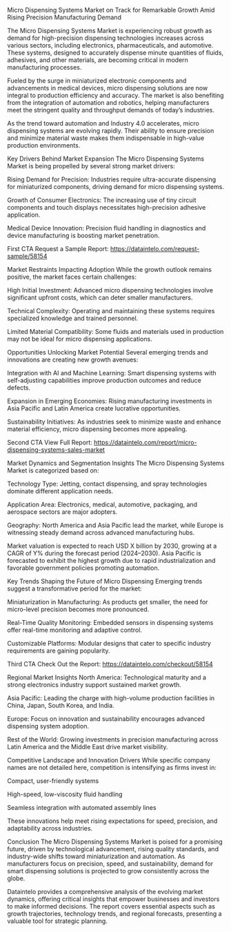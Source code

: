 Micro Dispensing Systems Market on Track for Remarkable Growth Amid Rising Precision Manufacturing Demand

The Micro Dispensing Systems Market is experiencing robust growth as demand for high-precision dispensing technologies increases across various sectors, including electronics, pharmaceuticals, and automotive. These systems, designed to accurately dispense minute quantities of fluids, adhesives, and other materials, are becoming critical in modern manufacturing processes.

Fueled by the surge in miniaturized electronic components and advancements in medical devices, micro dispensing solutions are now integral to production efficiency and accuracy. The market is also benefiting from the integration of automation and robotics, helping manufacturers meet the stringent quality and throughput demands of today’s industries.

As the trend toward automation and Industry 4.0 accelerates, micro dispensing systems are evolving rapidly. Their ability to ensure precision and minimize material waste makes them indispensable in high-value production environments.

Key Drivers Behind Market Expansion
The Micro Dispensing Systems Market is being propelled by several strong market drivers:

Rising Demand for Precision: Industries require ultra-accurate dispensing for miniaturized components, driving demand for micro dispensing systems.

Growth of Consumer Electronics: The increasing use of tiny circuit components and touch displays necessitates high-precision adhesive application.

Medical Device Innovation: Precision fluid handling in diagnostics and device manufacturing is boosting market penetration.

First CTA
Request a Sample Report:
https://dataintelo.com/request-sample/58154

Market Restraints Impacting Adoption
While the growth outlook remains positive, the market faces certain challenges:

High Initial Investment: Advanced micro dispensing technologies involve significant upfront costs, which can deter smaller manufacturers.

Technical Complexity: Operating and maintaining these systems requires specialized knowledge and trained personnel.

Limited Material Compatibility: Some fluids and materials used in production may not be ideal for micro dispensing applications.

Opportunities Unlocking Market Potential
Several emerging trends and innovations are creating new growth avenues:

Integration with AI and Machine Learning: Smart dispensing systems with self-adjusting capabilities improve production outcomes and reduce defects.

Expansion in Emerging Economies: Rising manufacturing investments in Asia Pacific and Latin America create lucrative opportunities.

Sustainability Initiatives: As industries seek to minimize waste and enhance material efficiency, micro dispensing becomes more appealing.

Second CTA
View Full Report:
https://dataintelo.com/report/micro-dispensing-systems-sales-market

Market Dynamics and Segmentation Insights
The Micro Dispensing Systems Market is categorized based on:

Technology Type: Jetting, contact dispensing, and spray technologies dominate different application needs.

Application Area: Electronics, medical, automotive, packaging, and aerospace sectors are major adopters.

Geography: North America and Asia Pacific lead the market, while Europe is witnessing steady demand across advanced manufacturing hubs.

Market valuation is expected to reach USD X billion by 2030, growing at a CAGR of Y% during the forecast period (2024–2030). Asia Pacific is forecasted to exhibit the highest growth due to rapid industrialization and favorable government policies promoting automation.

Key Trends Shaping the Future of Micro Dispensing
Emerging trends suggest a transformative period for the market:

Miniaturization in Manufacturing: As products get smaller, the need for micro-level precision becomes more pronounced.

Real-Time Quality Monitoring: Embedded sensors in dispensing systems offer real-time monitoring and adaptive control.

Customizable Platforms: Modular designs that cater to specific industry requirements are gaining popularity.

Third CTA
Check Out the Report:
https://dataintelo.com/checkout/58154

Regional Market Insights
North America: Technological maturity and a strong electronics industry support sustained market growth.

Asia Pacific: Leading the charge with high-volume production facilities in China, Japan, South Korea, and India.

Europe: Focus on innovation and sustainability encourages advanced dispensing system adoption.

Rest of the World: Growing investments in precision manufacturing across Latin America and the Middle East drive market visibility.

Competitive Landscape and Innovation Drivers
While specific company names are not detailed here, competition is intensifying as firms invest in:

Compact, user-friendly systems

High-speed, low-viscosity fluid handling

Seamless integration with automated assembly lines

These innovations help meet rising expectations for speed, precision, and adaptability across industries.

Conclusion
The Micro Dispensing Systems Market is poised for a promising future, driven by technological advancement, rising quality standards, and industry-wide shifts toward miniaturization and automation. As manufacturers focus on precision, speed, and sustainability, demand for smart dispensing solutions is projected to grow consistently across the globe.

Dataintelo provides a comprehensive analysis of the evolving market dynamics, offering critical insights that empower businesses and investors to make informed decisions. The report covers essential aspects such as growth trajectories, technology trends, and regional forecasts, presenting a valuable tool for strategic planning.
